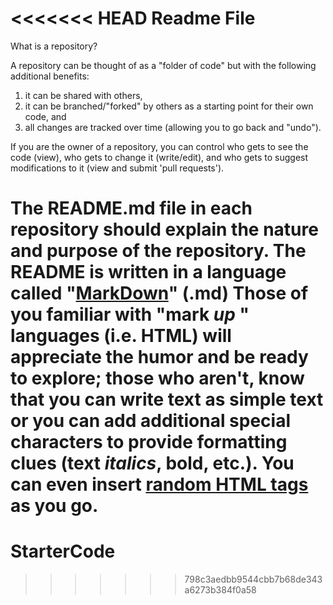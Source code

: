 <<<<<<< HEAD
Readme File
========

What is a repository?

A repository can be thought of as a "folder of code" but with the following additional benefits: 

1. it can be shared with others, 
2. it can be branched/"forked" by others as a starting point for their own code, and 
3. all changes are tracked over time (allowing you to go back and "undo").  

If you are the owner of a repository, you can control who gets to see the code (view), who gets to change it (write/edit), and who gets to suggest modifications to it (view and submit 'pull requests').

The README.md file in each repository should explain the nature and purpose of the repository.  The README is written in a language called "<a href="http://daringfireball.net/projects/markdown/">MarkDown</a>" (.md)  Those of you familiar with "mark _up_ " languages (i.e. HTML) will appreciate the humor and be ready to explore; those who aren't, know that you can write text as simple text or you can add additional special characters to provide formatting clues (text _italics_, __bold__, etc.).  You can even insert <a href="http://en.wikipedia.org/wiki/HTML"> random HTML tags </a> as you go.
=======
StarterCode
===========
>>>>>>> 798c3aedbb9544cbb7b68de343a6273b384f0a58
